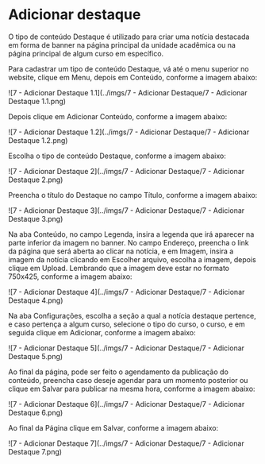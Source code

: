 # Adicionar destaque

O tipo de conteúdo Destaque é utilizado para criar uma notícia destacada em forma de banner na página principal da unidade acadêmica ou na página principal de algum curso em específico.

Para cadastrar um tipo de conteúdo Destaque, vá até o menu superior no website, clique em Menu, depois em Conteúdo, conforme a imagem abaixo:

![7 - Adicionar Destaque 1.1](../imgs/7 - Adicionar Destaque/7 - Adicionar Destaque 1.1.png)

Depois clique em Adicionar Conteúdo, conforme a imagem abaixo:

![7 - Adicionar Destaque 1.2](../imgs/7 - Adicionar Destaque/7 - Adicionar Destaque 1.2.png)

Escolha o tipo de conteúdo Destaque, conforme a imagem abaixo:

![7 - Adicionar Destaque 2](../imgs/7 - Adicionar Destaque/7 - Adicionar Destaque 2.png)

Preencha o título do Destaque no campo Título, conforme a imagem abaixo:

![7 - Adicionar Destaque 3](../imgs/7 - Adicionar Destaque/7 - Adicionar Destaque 3.png)

Na aba Conteúdo, no campo Legenda, insira a legenda que irá aparecer na parte inferior da imagem no banner. No campo Endereço, preencha o link da página que será 
aberta ao clicar na notícia, e em Imagem, insira a imagem da notícia clicando em Escolher arquivo, escolha a imagem, depois clique em Upload. Lembrando que a
imagem deve estar no formato 750x425, conforme a imagem abaixo:

![7 - Adicionar Destaque 4](../imgs/7 - Adicionar Destaque/7 - Adicionar Destaque 4.png)

Na aba Configurações, escolha a seção a qual a notícia destaque pertence, e caso pertença a algum curso, selecione o tipo do curso, o curso, e em seguida clique
em Adicionar, conforme a imagem abaixo:

![7 - Adicionar Destaque 5](../imgs/7 - Adicionar Destaque/7 - Adicionar Destaque 5.png)

Ao final da página, pode ser feito o agendamento da publicação do conteúdo, preencha caso deseje agendar para um momento posterior ou clique em Salvar para
publicar na mesma hora, conforme a imagem abaixo:

![7 - Adicionar Destaque 6](../imgs/7 - Adicionar Destaque/7 - Adicionar Destaque 6.png)

Ao final da Página clique em Salvar, conforme a imagem abaixo:

![7 - Adicionar Destaque 7](../imgs/7 - Adicionar Destaque/7 - Adicionar Destaque 7.png)